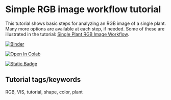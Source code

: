 # Simple RGB image workflow tutorial

This tutorial shows basic steps for analyzing an RGB image of a single plant. Many more options are available at each step, if needed. Some of these are illustrated in the tutorial: [Single Plant RGB Image Workflow](https://plantcv.readthedocs.io/en/stable/tutorials/vis_tutorial/).

[![Binder](https://mybinder.org/badge_logo.svg)](https://mybinder.org/v2/gh/danforthcenter/plantcv-tutorial-simple-rgb-workflow.git/HEAD)

<a target="_blank" href="https://colab.research.google.com/github/danforthcenter/plantcv-tutorial-simple-rgb-workflow.git">
  <img src="https://colab.research.google.com/assets/colab-badge.svg" alt="Open In Colab"/>
</a>

[![Static Badge](https://img.shields.io/badge/Open%20on%20GitHub-black?logo=github)](https://github.com/danforthcenter/plantcv-tutorial-simple-rgb-workflow.git)

## Tutorial tags/keywords

RGB, VIS, tutorial, shape, color, plant